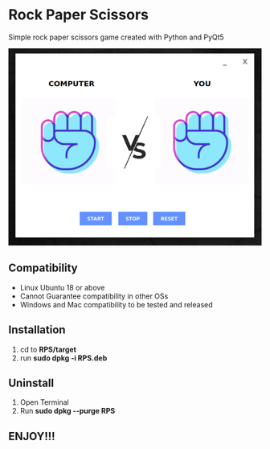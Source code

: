 <h1>Rock Paper Scissors</h1>
<p>Simple rock paper scissors game created with Python and PyQt5</p>


![Image description](GamePreview.png)


<h2>Compatibility</h2>
<ul>
  <li>Linux Ubuntu 18 or above</li>
  <li>Cannot Guarantee compatibility in other OSs</li>
  <li>Windows and Mac compatibility to be tested and released</li>
</ul>

<h2>Installation</h2>
<ol>
  <li>cd to <b>RPS/target</b></li>
  <li>run <b>sudo dpkg -i RPS.deb</b></li>
  </ol>
    
 <h2>Uninstall</h2>
 <ol>
  <li>Open Terminal</li>
  <li>Run <b>sudo dpkg --purge RPS</b></li>
  </ol>
  
  
 <h2>ENJOY!!!</h2>
